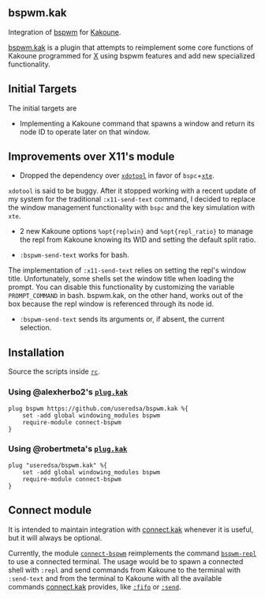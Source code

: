 ## bspwm.kak

Integration of [bspwm] for [Kakoune].

[bspwm.kak] is a plugin that attempts to reimplement some core functions of Kakoune
programmed for [X] using bspwm features and add new specialized functionality.

[bspwm.kak]: https://github.com/useredsa/bspwm.kak
[bspwm]: https://github.com/baskerville/bspwm
[Kakoune]: https://kakoune.org
[X]: https://en.wikipedia.org/wiki/X_Window_System

## Initial Targets

The initial targets are

* Implementing a Kakoune command that spawns a window and return its node ID
to operate later on that window.

## Improvements over X11's module

* Dropped the dependency over [`xdotool`] in favor of `bspc`+[`xte`].

`xdotool` is said to be buggy.
After it stopped working with a recent update of my system for the traditional
`:x11-send-text` command,
I decided to replace the window management functionality with `bspc` and
the key simulation with `xte`.

[`xdotool`]: https://github.com/jordansissel/xdotool
[`xte`]: https://jlk.fjfi.cvut.cz/arch/manpages/man/xte.1

* 2 new Kakoune options `%opt{replwin}` and `%opt{repl_ratio}` to manage the
repl from Kakoune knowing its WID and setting the default split ratio.

* `:bspwm-send-text` works for bash.

The implementation of `:x11-send-text` relies on setting the repl's window title.
Unfortunately, some shells set the window title when loading the prompt.
You can disable this functionality by customizing the variable
`PROMPT_COMMAND` in bash.
bspwm.kak, on the other hand, works out of the box because
the repl window is referenced through its node id.

* `:bspwm-send-text` sends its arguments or, if absent, the current selection.

## Installation

Source the scripts inside [`rc`].

[`rc`]: rc/

### Using @alexherbo2's [`plug.kak`](https://github.com/alexherbo2/plug.kak)

```kak
plug bspwm https://github.com/useredsa/bspwm.kak %{
    set -add global windowing_modules bspwm
    require-module connect-bspwm
}
```

### Using @robertmeta's [`plug.kak`](https://github.com/robertmeta/plug.kak)

```kak
plug "useredsa/bspwm.kak" %{
    set -add global windowing_modules bspwm
    require-module connect-bspwm
}
```

## Connect module

It is intended to maintain integration with [connect.kak] whenever it is useful,
but it will always be optional.

Currently, the module [`connect-bspwm`] reimplements the command [`bspwm-repl`]
to use a connected terminal.
The usage would be to spawn a connected shell with `:repl` and send commands
from Kakoune to the terminal with `:send-text` and from the terminal to Kakoune
with all the available commands [connect.kak] provides,
like [`:fifo`] or [`:send`].

[connect.kak]: https://github.com/alexherbo2/connect.kak
[`connect-bspwm`]: rc/connect-bspwm.kak
[`bspwm-repl`]: rc/bspwm-repl.kak
[`:fifo`]: https://github.com/alexherbo2/connect.kak/blob/master/rc/connect/commands/:fifo
[`:send`]: https://github.com/alexherbo2/connect.kak/blob/master/rc/connect/commands/:send
